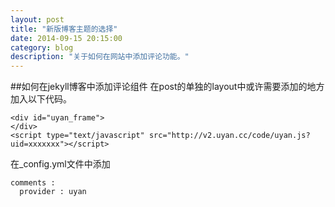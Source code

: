 ```yaml
---
layout: post   
title: "新版博客主题的选择"    
date: 2014-09-15 20:15:00   
category: blog        
description: "关于如何在网站中添加评论功能。"
---
```

##如何在jekyll博客中添加评论组件
在post的单独的layout中或许需要添加的地方加入以下代码。

    <div id="uyan_frame">
    </div>
    <script type="text/javascript" src="http://v2.uyan.cc/code/uyan.js?uid=xxxxxxx"></script>

在_config.yml文件中添加

    comments :
      provider : uyan

 
